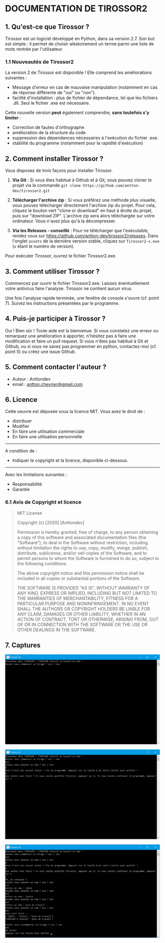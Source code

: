 # DOCUMENTATION DE TIROSSOR2


## 1. Qu'est-ce que Tirossor ?

Tirossor est un logiciel développé en Python, dans sa version 2.7. Son but est simple : il permet de choisir aléatoirement un terme parmi une liste de mots rentrée par l'utilisateur.

### 1.1 Nouveautés de Tirossor2
La version 2 de Tirossor est disponible ! Elle comprend les améliorations suivantes : 
- Message d'erreur en cas de mauvaise manipulation (notamment en cas de réponse différente de "oui" ou "non").
- facilité d'installation : plus de fichier de dépendance, tel que les fichiers .dll. Seul le fichier .exe est nécessaire.

Cette nouvelle version **peut** également comprendre, **sans toutefois s'y limiter** : 
- Correction de fautes d'orthographe
- amélioration de la structure du code
- suppression des dépendances nécessaires à l'exécution du fichier .exe.
- stabilité du programme (notamment pour la rapidité d'exécution)
  
## 2. Comment installer Tirossor ?

  Vous disposez de trois façons pour installer Tirossor.

1.  **Via Git** : Si vous êtes habitué à Github et à Git, vous pouvez cloner le projet via la commande `git clone https://github.com/antton-dev/tirossor2.git`

2.  **Télécharger l'archive zip** : Si vous préférez une méthode plus visuelle, vous pouvez télécharger directement l'archive zip du projet. Pour cela, cliquez le bouton vert "clone or download" en haut à droite du projet, puis sur "download ZIP". L'archive zip sera alors téléchargée sur votre ordinateur. Vous n'avez plus qu'à la décompresser.

3.  **Via les Releases - conseillé** : Pour ne télécharger que l'exécutable, rendez vous sur https://github.com/antton-dev/tirossor2/releases. Dans l'onglet `assets` de la dernière version stable, cliquez sur `Tirossor2-x.exe` (`x` étant le numéro de version).

Pour exécuter Tirossor, ouvrez le fichier Tirossor2.exe.
  

## 3. Comment utiliser Tirossor ?

  

Commencez par ouvrir le fichier Tirossor2.exe. Laissez éventuellement votre antivirus faire l'analyse. Tirossor ne contient aucun virus.

Une fois l'analyse rapide terminée, une fenêtre de console s'ouvre (cf. point 7). Suivez les instructions présentées par le programme.
  

## 4. Puis-je participer à Tirossor ?

Oui ! Bien sûr ! Toute aide est la bienvenue. Si vous constatez une erreur ou remarquez une amélioration à apporter, n'hésitez pas à faire une modification et faire un pull request. Si vous n'êtes pas habitué à Git et Github, ou si vous ne savez pas programmer en python, contactez-moi (cf. point 5) ou créez une issue Github.

## 5. Comment contacter l'auteur ?

- Auteur : Anttondev
- email : antton.chevrier@gmail.com

## 6. Licence
Cette oeuvre est déposée sous la licence MIT.
Vous avez le droit de :
- distribuer
- Modifier
- En faire une utilisation commerciale
- En faire une utilisation personnelle

-------
A condition de :
- Indiquer le copyright et la licence, disponible ci-dessous.

-----------
Avec les limitations suivantes :
- Responsabilité
- Garantie

### 6.1 Avis de Copyright et licence
> MIT License
>
> Copyright (c) [2020]  [Anttondev]
>
> Permission is hereby granted, free of charge, to any person obtaining a copy of this software and associated documentation files (the “Software”), to deal in the Software without restriction, including without limitation the rights to use, copy, modify, merge, publish, distribute, sublicense, and/or sell copies of the Software, and to permit persons to whom the Software is furnished to do so, subject to the following conditions:
>
> The above copyright notice and this permission notice shall be
> included in all copies or substantial portions of the Software.
>
> THE SOFTWARE IS PROVIDED "AS IS", WITHOUT WARRANTY OF ANY KIND, EXPRESS OR IMPLIED, INCLUDING BUT NOT LIMITED TO THE WARRANTIES OF MERCHANTABILITY, FITNESS FOR A PARTICULAR PURPOSE AND NONINFRINGEMENT. IN NO EVENT SHALL THE AUTHORS OR COPYRIGHT HOLDERS BE LIABLE FOR ANY CLAIM, DAMAGES OR OTHER LIABILITY, WHETHER IN AN ACTION OF CONTRACT, TORT OR OTHERWISE, ARISING FROM, OUT OF OR IN CONNECTION WITH THE SOFTWARE OR THE USE OR OTHER DEALINGS IN THE SOFTWARE.

## 7. Captures

![capture1](https://github.com/antton-dev/tirossor2/blob/master/docs/capture1.png?raw=true)

![capture2](https://github.com/antton-dev/tirossor2/blob/master/docs/capture2.png?raw=true)

![capture3](https://github.com/antton-dev/tirossor2/blob/master/docs/capture3.png?raw=true)
